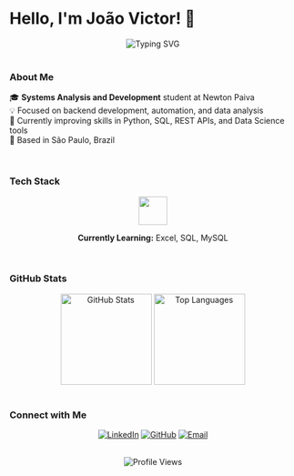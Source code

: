 # Hello, I'm João Victor! 👋

<div align="center">
  <img src="https://readme-typing-svg.herokuapp.com?font=Fira+Code&size=18&duration=3000&pause=1000&color=9945FF&center=true&vCenter=true&width=500&lines=Systems+Analysis+and+Development;Backend+%7C+Automation+%7C+Data+Science" alt="Typing SVG" />
</div>

<br>

### About Me

🎓 **Systems Analysis and Development** student at Newton Paiva  
💡 Focused on backend development, automation, and data analysis  
🚀 Currently improving skills in Python, SQL, REST APIs, and Data Science tools  
📍 Based in São Paulo, Brazil

<br>

### Tech Stack

<div align="center">

<img src="https://skillicons.dev/icons?i=python,git,github,vscode" height="50" />

**Currently Learning:** Excel, SQL, MySQL

</div>

<br>

### GitHub Stats

<div align="center">
  <img src="https://github-readme-stats.vercel.app/api?username=joaovictor&show_icons=true&theme=dark&hide_border=true&count_private=true" alt="GitHub Stats" height="160"/>
  <img src="https://github-readme-stats.vercel.app/api/top-langs/?username=joaovictor&layout=compact&theme=dark&hide_border=true" alt="Top Languages" height="160"/>
</div>

<br>

### Connect with Me

<div align="center">

[![LinkedIn](https://img.shields.io/badge/LinkedIn-0077B5?style=flat&logo=linkedin&logoColor=white)](https://www.linkedin.com/in/joao-victor-da-silva-rodrigues-53a9aa291)
[![GitHub](https://img.shields.io/badge/GitHub-333?style=flat&logo=github&logoColor=white)](https://github.com/joaovictor)
[![Email](https://img.shields.io/badge/Email-D14836?style=flat&logo=gmail&logoColor=white)](mailto:joaovictor@email.com)

</div>

<br>

<div align="center">
  <img src="https://komarev.com/ghpvc/?username=joaovictor&color=58A6FF&style=flat" alt="Profile Views" />
</div>
